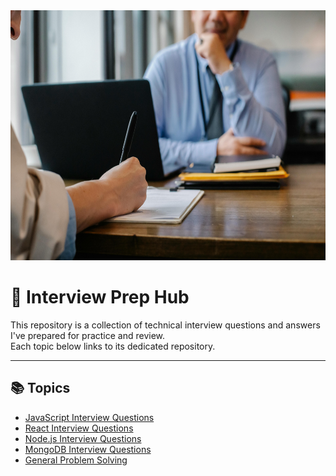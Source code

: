 
<div align="center">
  <img height="400" src="https://github.com/shahbaz-kamal/interview-prep-hubs/blob/main/assests/banner.jpg"  />
</div>



# 🧠 Interview Prep Hub

This repository is a collection of technical interview questions and answers I've prepared for practice and review.  
Each topic below links to its dedicated repository.

---

## 📚 Topics

- [JavaScript Interview Questions](https://github.com/your-username/js-interview-questions)
- [React Interview Questions](https://github.com/your-username/react-interview-questions)
- [Node.js Interview Questions](https://github.com/your-username/nodejs-interview-questions)
- [MongoDB Interview Questions](https://github.com/your-username/mongodb-interview-questions)
- [General Problem Solving](https://github.com/your-username/problem-solving)
